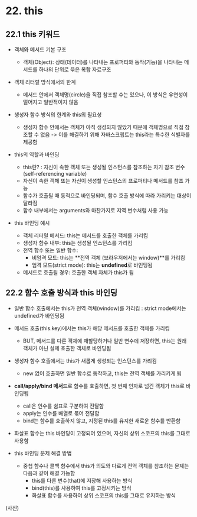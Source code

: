 # 22. this

## 22.1 this 키워드
- 객체와 메서드 기본 구조
    - 객체(Object): 상태(데이터)를 나타내는 프로퍼티와 동작(기능)을 나타내는 메서드를 하나의 단위로 묶은 복합 자료구조

- 객체 리터럴 방식에서의 한계
    - 메서드 안에서 객체명(circle)을 직접 참조할 수는 있으나, 이 방식은 유연성이 떨어지고 일반적이지 않음

- 생성자 함수 방식의 한계와 this의 필요성
    - 생성자 함수 안에서는 객체가 아직 생성되지 않았기 때문에 객체명으로 직접 참조할 수 없음
    -> 이를 해결하기 위해 자바스크립트는 this라는 특수한 식별자를 제공함

- this의 역할과 바인딩
    - this란?
    : 자신이 속한 객체 또는 생성될 인스턴스를 참조하는 자기 참조 변수 (self-referencing variable)
    - 자신이 속한 객체 또는 자신이 생성할 인스턴스의 프로퍼티나 메서드를 참조 가능
    - 함수가 호출될 때 동적으로 바인딩되며, 함수 호출 방식에 따라 가리키는 대상이 달라짐
    - 함수 내부에서는 arguments와 마찬가지로 지역 변수처럼 사용 가능

- this 바인딩 예시
    - 객체 리터럴 메서드: this는 메서드를 호출한 객체를 가리킴
    - 생성자 함수 내부: this는 생성될 인스턴스를 가리킴
    - 전역 함수 또는 일반 함수:
        - 비엄격 모드: this는 **전역 객체 (브라우저에서는 window)**를 가리킴
        - 엄격 모드(strict mode): this는 **undefined**로 바인딩됨
    - 메서드로 호출될 경우: 호출한 객체 자체가 this가 됨

## 22.2 함수 호출 방식과 this 바인딩
- 일반 함수 호출에서는 this가 전역 객체(window)를 가리킴 
: strict mode에서는 undefined가 바인딩됨

- 메서드 호출(this.key)에서는 this가 해당 메서드를 호출한 객체를 가리킴
    - BUT, 메서드를 다른 객체에 재할당하거나 일반 변수에 저장하면, this는 원래 객체가 아닌 실제 호출한 객체로 바인딩됨

- 생성자 함수 호출에서는 this가 새롭게 생성되는 인스턴스를 가리킴
    - new 없이 호출하면 일반 함수로 동작하고, this는 전역 객체를 가리키게 됨

- **call/apply/bind 메서드**로 함수를 호출하면, 첫 번째 인자로 넘긴 객체가 this로 바인딩됨
    - call은 인수를 쉼표로 구분하여 전달함
    - apply는 인수를 배열로 묶어 전달함
    - bind는 함수를 호출하지 않고, 지정된 this를 유지한 새로운 함수를 반환함
- 화살표 함수는 this 바인딩이 고정되어 있으며, 자신의 상위 스코프의 this를 그대로 사용함

- this 바인딩 문제 해결 방법
    - 중첩 함수나 콜백 함수에서 this가 의도와 다르게 전역 객체를 참조하는 문제는 다음과 같이 해결 가능함
        - this를 다른 변수(that)에 저장해 사용하는 방식
        - bind(this)를 사용하여 this를 고정시키는 방식
        - 화살표 함수를 사용하여 상위 스코프의 this를 그대로 유지하는 방식

(사진)
